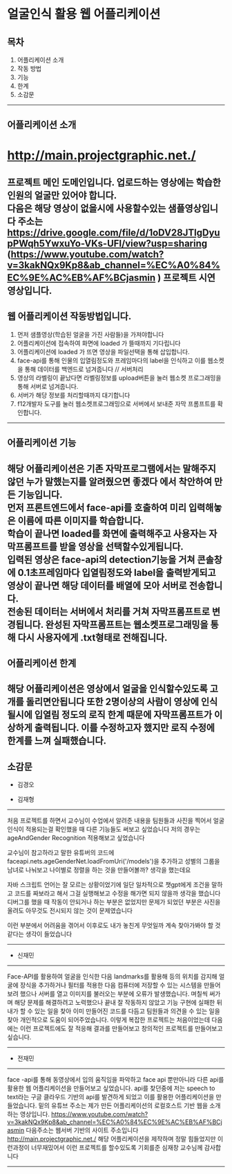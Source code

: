 얼굴인식 활용 웹 어플리케이션
============================================================

목차 
---------------------
1. 어플리케이션 소개
2. 작동 방법
3. 기능
4. 한계
5. 소감문
   


---------------------
## 어플리케이션 소개 
# http://main.projectgraphic.net./   
프로젝트 메인 도메인입니다.
업로드하는 영상에는 학습한 인원의 얼굴만 있어야 합니다.   
다음은 해당 영상이 없을시에 사용할수있는 샘플영상입니다
주소는 https://drive.google.com/file/d/1oDV28JTlgDyupPWqh5YwxuYo-VKs-UFI/view?usp=sharing 
(https://www.youtube.com/watch?v=3kakNQx9Kp8&ab_channel=%EC%A0%84%EC%9E%AC%EB%AF%BCjasmin ) 프로젝트 시연 영상입니다.
--------
## 웹 어플리케이션 작동방법입니다.
1. 먼저 샘플영상(학습된 얼굴을 가진 사람들)을 가져야합니다
2. 어플리케이션에 접속하여 화면에 loaded 가 뜰때까지 기다립니다
3. 어플리케이션에 loaded 가 뜨면 영상을 파일선택을 통해 삽입합니다.
4. face-api를 통해 인물의 입열림정도와 프레임마다의 label을 인식하고 이를 웹소켓을 통해 데이터를 백엔드로 넘겨줍니다 // 서버처리
5. 영상의 라벨링이 끝났다면 라벨링정보를 upload버튼을 눌러 웹소켓 프로그래밍을통해 서버로 넘겨줍니다.
6. 서버가 해당 정보를 처리할때까지 대기합니다
7. f12개발자 도구를 눌러 웹소켓프로그래밍으로 서버에서 보내준 자막 프롬프트를 확인합니다.
------------
## 어플리케이션 기능
해당 어플리케이션은 기존 자막프로그램에서는 말해주지 않던 누가 
말했는지를 알려줬으면 좋겠다 에서 착안하여 만든 기능입니다.    
먼저 프론트엔드에서 face-api를 호출하여 미리 
입력해놓은 이름에 따른 이미지를 학습합니다.   
학습이 끝나면 loaded를 화면에 출력해주고 사용자는 자막프롬프트를 받을 영상을 선택할수있게됩니다.   
입력된 영상은 face-api의 detection기능을 거쳐 콘솔창에 0.1초프레임마다    입열림정도와 label을 출력받게되고
영상이 끝나면 해당 데이터를 배열에 모아 서버로 전송합니다.   
전송된 데이터는 서버에서 처리를 거쳐 자막프롬프트로 변경됩니다.
완성된 자막프롬프트는  웹소켓프로그래밍을 통해 다시 사용자에게 .txt형태로 전해집니다.
---------------------------
## 어플리케이션 한계
해당 어플리케이션은 영상에서 얼굴을 인식할수있도록 고개를 돌리면안됩니다
또한 2명이상의 사람이 영상에 인식될시에 입열림 정도의 로직 한계 때문에 자막프롬프트가  이상하게 출력됩니다.
이를 수정하고자 했지만 로직 수정에 한계를 느껴 실패했습니다.
----------------------
## 소감문
* 김경오



* 김재형
 * * *

처음 프로젝트를 하면서 교수님이 수업에서 알려준 내용을 팀원들과 사진을 찍어서 얼굴인식이 적용되는걸
확인했을 때 다른 기능들도 써보고 싶었습니다 저의 경우는 ageAndGender Recognition 적용해보고 싶었습니다

교수님이 참고하라고 말한 유튜버의 코드에 faceapi.nets.ageGenderNet.loadFromUri('/models')을 추가하고 
성별의 그룹을 남녀로 나눠보고 나이별로 정렬을 하는 것을 만들어볼까? 생각을 했는데요

자바 스크립트 언어는 잘 모르는 상황이었기에 일단 일차적으로 챗gpt에게 조건을 말하고 코드를 짜보라고
해서 그걸 실행해보고 수정을 해가면 되지 않을까 생각을 했습니다 디버그를 했을 때 작동이 안되거나 하는 
부분은 없었지만 문제가 되었던 부분은 사진을 올려도 아무것도 전시되지 않는 것이 문제였습니다

이런 부분에서 어려움을 겪어서 이후로도 내가 놓친게 무엇일까 계속 찾아가봐야 할 것 같다는 생각이 들었습니다
* * *

* 신재민 

* * *

  Face-API를 활용하여 얼굴을 인식한 다음 landmarks를 활용해  등의 위치를 감지해 얼굴에 장식을 추가하거나 필터를 적용한
  다음 컴퓨터에 저장할 수 있는 시스템을 만들어보려 했으나 서버를 열고 이미지를 불러오는 부분에 오류가 발생했습니다.
  며칠씩 써가며 해당 문제를 해결하려고 노력했으나 끝내 잘 작동하지 않았고 기능 구현에 실패한 뒤 내가 할 수 있는 일을 찾아 이미 만들어진 코드를
  다듬고 팀원들과 의견을  수 있는 일을 찾아 개인적으로 도움이 되어주었습니다. 이렇게 복잡한 프로젝트는 처음이었는데
  다음에는 이런 프로젝트에도 잘 적응해 결과를 만들어보고 창의적인 프로젝트를 만들어보고 싶습니다.


* * *

* 전재민

* * *
face -api를 통해 동영상에서 입의 움직임을 파악하고  face api 뿐만아니라 다른 api를 활용한 웹 어플리케이션을 만들어보고 싶었습니다.
api를 찾던중에 저는 speech to text라는 구글 클라우드 기반의 api를 발견하게 되었고 이를 활용한 어플리케이션을 만들었습니다. 밑의 유튜브 주소는 제가 만든 어플리케이션의 로컬호스트 기반 웹을 소개하는 영상입니다. https://www.youtube.com/watch?v=3kakNQx9Kp8&ab_channel=%EC%A0%84%EC%9E%AC%EB%AF%BCjasmin 
다음주소는 웹서버 기반의 사이트 주소입니다 http://main.projectgraphic.net./ 해당 어플리케이션을 제작하며 정말 힘들었지만 이런과정이 너무재밌어서 이런 프로젝트를 할수있도록 기회를준 심재창 교수님께 감사합니다
* * *


